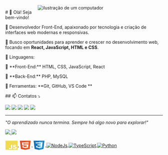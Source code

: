 <img src="https://raw.githubusercontent.com/MicaelliMedeiros/micaellimedeiros/master/image/computer-illustration.png" alt="ilustração de um computador" min-width="400px" max-width="400px" width="400px" align="right">

<p align="left"> 
# 👋 Olá! Seja bem-vindo!

🚀 Desenvolvedor Front-End, apaixonado por tecnologia e criação de interfaces web modernas e responsivas.  

🎯 Busco oportunidades para aprender e crescer no desenvolvimento web, focando em **React, JavaScript, HTML e CSS**.  
</p>

<p align="left">
  🦄 Linguagens:
  <p align="left">
  🔹 **Front-End:** HTML, CSS, JavaScript, React
  </p>
  <p align="left">
  🔹 **Back-End:** PHP, MySQL
  </p>
</p>

<p align="left">
  💼 Ferramentas: **Git, GitHub, VS Code **
</p>


<p align="left">
## 📫 Contatos ⤵️ 
</p>
<div> 
  <a href="https://www.linkedin.com/in/assis-pires-neto-9827a6174" target="_blank"><img src="https://img.shields.io/badge/-LinkedIn-%230077B5?style=for-the-badge&logo=linkedin&logoColor=white" target="_blank"></a>
  <a href="https://instagram.com/assis.p.n" target="_blank"><img src="https://img.shields.io/badge/-Instagram-%23E4405F?style=for-the-badge&logo=instagram&logoColor=white" target="_blank"></a> 
  <a href="https://twitter.com/Assis_P_Neto" target="_blank"><img src="https://img.shields.io/badge/X-000?style=for-the-badge&logo=x" target="_blank"></a>
  <a href = "mailto:assis.pires.netors@gmail.com"><img src="https://img.shields.io/badge/-Gmail-%23333?style=for-the-badge&logo=gmail&logoColor=white" target="_blank"></a>
  <a href = "https://discord.com/channels/@assis.p.n/"><img src="https://img.shields.io/badge/Discord-7289DA?style=for-the-badge&logo=discord&logoColor=white" target="_blank"></a>
  
</div>


---
_"O aprendizado nunca termina. Sempre há algo novo para explorar!"_  
 <div>
   <a href="https://github.com/Lancellot">
   <img height="180em" src="https://github-readme-stats.vercel.app/api?username=Lancellot&show_icons=true&theme=tokyonight&include_all_commits=true&count_private=true"/>
   <img height="180em" src="https://github-readme-stats.vercel.app/api/top-langs/?username=Lancellot&layout=compact&langs_count=6&theme=tokyonight"/>
</div>
    
<div style="display: inline_block"><br>
  <img align="center" alt="Js" height="30" width="40" src="https://raw.githubusercontent.com/devicons/devicon/master/icons/javascript/javascript-plain.svg">
  <img align="center" alt="HTML" height="30" width="40" src="https://raw.githubusercontent.com/devicons/devicon/master/icons/html5/html5-original.svg">
  <img align="center" alt="CSS" height="30" width="40" src="https://raw.githubusercontent.com/devicons/devicon/master/icons/css3/css3-original.svg">
  <img align="center" alt="NodeJs" height="30" width="40" src="https://icongr.am/devicon/nodejs-original.svg?size=128&color=currentColor">
  <img align="center" alt="TypeScript" height="30" width="40" src="https://icongr.am/devicon/typescript-original.svg?size=128&color=currentColor">
  <img align="center" alt="Python" height="30" width="40" src="https://icongr.am/devicon/python-original.svg?size=128&color=currentColor">
  
</div>
 
<br>
 

 
